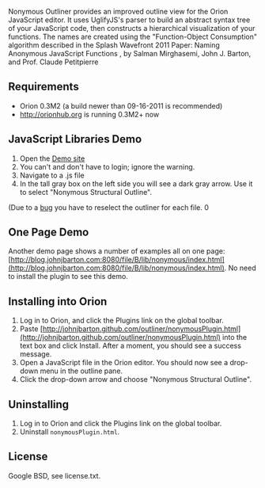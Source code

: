 Nonymous Outliner provides an improved outline view for the Orion JavaScript editor. It uses UglifyJS's parser to build
an abstract syntax tree of your JavaScript code, then constructs a hierarchical visualization of your functions.
The names are created using the "Function-Object Consumption" algorithm described in the
Splash Wavefront 2011 Paper: Naming Anonymous JavaScript Functions , by Salman Mirghasemi, John J. Barton, and Prof. Claude Petitpierre

Requirements
------------
* Orion 0.3M2 (a build newer than 09-16-2011 is recommended)
* http://orionhub.org is running 0.3M2+ now

JavaScript Libraries Demo
-------------------------
1. Open the [Demo site](http://blog.johnjbarton.com:8080/navigate/table.html#/file/D/?depth=1)
2. You can't and don't have to login; ignore the warning.
3. Navigate to a .js file
4. In the tall gray box on the left side you will see a dark gray
arrow. Use it to select "Nonymous Structural Outline".

(Due to a [bug](https://bugs.eclipse.org/bugs/show_bug.cgi?id=359160) you have to reselect the outliner for each file. 0

One Page Demo
-------------

Another demo page shows a number of examples all on one page: 
[http://blog.johnjbarton.com:8080/file/B/lib/nonymous/index.html](http://blog.johnjbarton.com:8080/file/B/lib/nonymous/index.html). 
No need to install the plugin to see this demo.


Installing into Orion
---------------------
1. Log in to Orion, and click the Plugins link on the global toolbar.
2. Paste [http://johnjbarton.github.com/outliner/nonymousPlugin.html](http://johnjbarton.github.com/outliner/nonymousPlugin.html) into the text box and click Install.
   After a moment, you should see a success message.
3. Open a JavaScript file in the Orion editor. You should now see a drop-down menu in the outline pane.
4. Click the drop-down arrow and choose "Nonymous Structural Outline".

<!--
Installing onto orionhub
------------------------
We can use Orionhub to simulate a local Orion server. We'll install the Outliner plugin into our "simulated" server.
1. Log into Orionhub.
2. Go to the Repositories page and clone the Orion client repository:
        git://git.eclipse.org/gitroot/orion/org.eclipse.orion.client.git
3. Go to the Sites page and create a new site configuration.
4. *While holding the SHIFT key*, click the Add button and choose ```org.eclipse.orion.client``` from the list.
   This should create a number of entries in the table.
5. Click *Start* to launch the site. Note the URL where the site is running; this is now your "local server".
6. Go to the Navigator and browse to ```org.eclipse.orion.client/bundles/org.eclipse.orion.client.core/web```.
7. Follow the instructions in "Installing" above, starting from Step 2.
-->

Uninstalling
------------
1. Log in to Orion and click the Plugins link on the global toolbar.
2. Uninstall ```nonymousPlugin.html```.

License
-------
Google BSD, see license.txt.
